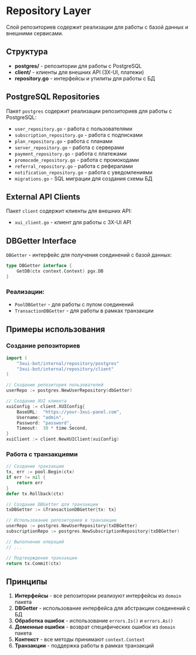 # Repository Layer

Слой репозиториев содержит реализации для работы с базой данных и внешними сервисами.

## Структура

- **postgres/** - репозитории для работы с PostgreSQL
- **client/** - клиенты для внешних API (3X-UI, платежи)
- **repository.go** - интерфейсы и утилиты для работы с БД

## PostgreSQL Repositories

Пакет `postgres` содержит реализации репозиториев для работы с PostgreSQL:

- `user_repository.go` - работа с пользователями
- `subscription_repository.go` - работа с подписками
- `plan_repository.go` - работа с планами
- `server_repository.go` - работа с серверами
- `payment_repository.go` - работа с платежами
- `promocode_repository.go` - работа с промокодами
- `referral_repository.go` - работа с рефералами
- `notification_repository.go` - работа с уведомлениями
- `migrations.go` - SQL миграции для создания схемы БД

## External API Clients

Пакет `client` содержит клиенты для внешних API:

- `xui_client.go` - клиент для работы с 3X-UI API

## DBGetter Interface

`DBGetter` - интерфейс для получения соединений с базой данных:

```go
type DBGetter interface {
    GetDB(ctx context.Context) pgx.DB
}
```

### Реализации:

- `PoolDBGetter` - для работы с пулом соединений
- `TransactionDBGetter` - для работы в рамках транзакции

## Примеры использования

### Создание репозиториев

```go
import (
    "3xui-bot/internal/repository/postgres"
    "3xui-bot/internal/repository/client"
)

// Создание репозитория пользователей
userRepo := postgres.NewUserRepository(dbGetter)

// Создание XUI клиента
xuiConfig := client.XUIConfig{
    BaseURL:  "https://your-3xui-panel.com",
    Username: "admin",
    Password: "password",
    Timeout:  30 * time.Second,
}
xuiClient := client.NewXUIClient(xuiConfig)
```

### Работа с транзакциями

```go
// Создание транзакции
tx, err := pool.Begin(ctx)
if err != nil {
    return err
}
defer tx.Rollback(ctx)

// Создание DBGetter для транзакции
txDBGetter := &TransactionDBGetter{tx: tx}

// Использование репозиториев в транзакции
userRepo := postgres.NewUserRepository(txDBGetter)
subscriptionRepo := postgres.NewSubscriptionRepository(txDBGetter)

// Выполнение операций
// ...

// Подтверждение транзакции
return tx.Commit(ctx)
```

## Принципы

1. **Интерфейсы** - все репозитории реализуют интерфейсы из `domain` пакета
2. **DBGetter** - использование интерфейса для абстракции соединений с БД
3. **Обработка ошибок** - использование `errors.Is()` и `errors.As()`
4. **Доменные ошибки** - возврат специфических ошибок из `domain` пакета
5. **Контекст** - все методы принимают `context.Context`
6. **Транзакции** - поддержка работы в рамках транзакций